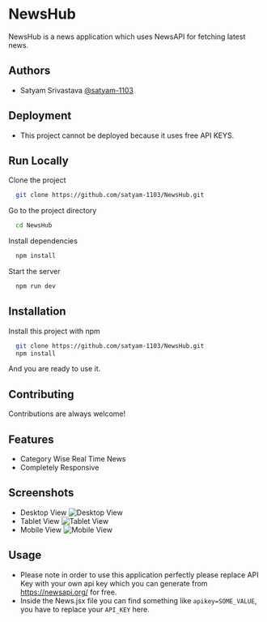 
# NewsHub

NewsHub is a news application which uses NewsAPI for fetching latest news.




## Authors

- Satyam Srivastava [@satyam-1103](https://www.github.com/satyam-1103)

## Deployment

* This project cannot be deployed because it uses free API KEYS.


## Run Locally
Clone the project

```bash
  git clone https://github.com/satyam-1103/NewsHub.git
```

Go to the project directory

```bash
  cd NewsHub
```

Install dependencies

```bash
  npm install
```

Start the server

```bash
  npm run dev
```



## Installation

Install this project with npm

```bash
  git clone https://github.com/satyam-1103/NewsHub.git
  npm install
```
And you are ready to use it.
    
## Contributing

Contributions are always welcome!




## Features

- Category Wise Real Time News
- Completely Responsive


## Screenshots

* Desktop View 
![Desktop View](https://raw.githubusercontent.com/satyam-1103/NewsHub/Master/screencapture-127-0-0-1-5173-entertainment-2022-10-29-16_42_52.png)
* Tablet View
![Tablet View](https://raw.githubusercontent.com/satyam-1103/NewsHub/Master/screencapture-127-0-0-1-5173-entertainment-2022-10-29-16_43_36.png)
* Mobile View
![Mobile View](https://raw.githubusercontent.com/satyam-1103/NewsHub/Master/screencapture-127-0-0-1-5173-entertainment-2022-10-29-16_43_57.png)



## Usage

* Please note in order to use this application perfectly please replace API Key with your own api key which you can generate from https://newsapi.org/ for free.
* Inside the News.jsx file you can find something like `apikey=SOME_VALUE`, you have to replace your `API_KEY` here.
